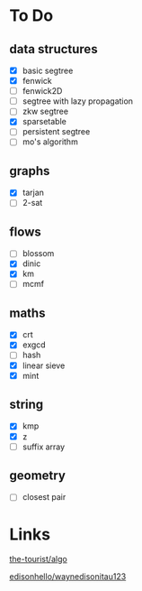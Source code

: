 # To Do

## data structures
- [X] basic segtree
- [X] fenwick
- [ ] fenwick2D
- [ ] segtree with lazy propagation
- [ ] zkw segtree
- [X] sparsetable
- [ ] persistent segtree
- [ ] mo's algorithm

## graphs
- [X] tarjan
- [ ] 2-sat

## flows
- [ ] blossom
- [X] dinic
- [X] km
- [ ] mcmf

## maths
- [X] crt
- [X] exgcd
- [ ] hash
- [X] linear sieve
- [X] mint

## string
- [X] kmp
- [X] z
- [ ] suffix array

## geometry
- [ ] closest pair

# Links

[the-tourist/algo](https://github.com/the-tourist/algo)

[edisonhello/waynedisonitau123](https://github.com/edisonhello/waynedisonitau123)



